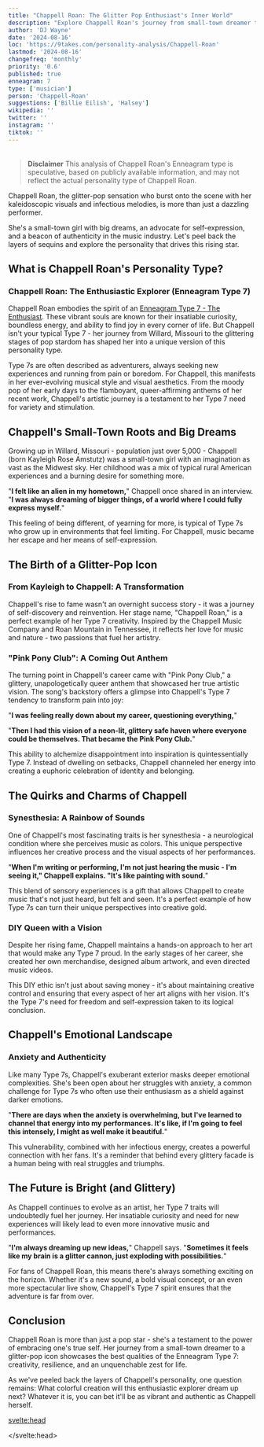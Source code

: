 ```yaml
---
title: "Chappell Roan: The Glitter Pop Enthusiast's Inner World"
description: "Explore Chappell Roan's journey from small-town dreamer to pop icon. Discover how her Enneagram Type 7 personality shapes her vibrant music and authentic artistry."
author: 'DJ Wayne'
date: '2024-08-16'
loc: 'https://9takes.com/personality-analysis/Chappell-Roan'
lastmod: '2024-08-16'
changefreq: 'monthly'
priority: '0.6'
published: true
enneagram: 7
type: ['musician']
person: 'Chappell-Roan'
suggestions: ['Billie Eilish', 'Halsey']
wikipedia: ''
twitter: ''
instagram: ''
tiktok: ''
---
```


<!--
    childhood and upbringing
    first big success
    style habits and quirks that relate to their personality type
    stressful moments in their life and how they handled them
    comfort- moments in their life where they are doing well and killing it
-->
<!-- // keywords:  -->

<script>
	import  PopCard  from "$lib/components/atoms/PopCard.svelte";
import BlogPurpose from '$lib/components/blog/BlogPurpose.svelte'
</script>

<div
	style="display: flex;
    justify-content: center;
    margin: 1rem 0;
	"
>
	<PopCard
		image={`/types/7s/${'Chappell-Roan'}.webp`}
		enneagramType={7}
		showIcon={false}
		displayText="Chappell Roan"
		subtext=""
	/>
</div>

> **Disclaimer** This analysis of Chappell Roan's Enneagram type is speculative, based on publicly available information, and may not reflect the actual personality type of Chappell Roan.

<p class="firstLetter">Chappell Roan, the glitter-pop sensation who burst onto the scene with her kaleidoscopic visuals and infectious melodies, is more than just a dazzling performer.</p>

<!-- # Chappell Roan: The Vibrant Soul Behind the Glitter Pop -->

She's a small-town girl with big dreams, an advocate for self-expression, and a beacon of authenticity in the music industry. Let's peel back the layers of sequins and explore the personality that drives this rising star.

## What is Chappell Roan's Personality Type?

### Chappell Roan: The Enthusiastic Explorer (Enneagram Type 7)

Chappell Roan embodies the spirit of an [Enneagram Type 7 - The Enthusiast](/enneagram-corner/enneagram-type-7). These vibrant souls are known for their insatiable curiosity, boundless energy, and ability to find joy in every corner of life. But Chappell isn't your typical Type 7 - her journey from Willard, Missouri to the glittering stages of pop stardom has shaped her into a unique version of this personality type.

Type 7s are often described as adventurers, always seeking new experiences and running from pain or boredom. For Chappell, this manifests in her ever-evolving musical style and visual aesthetics. From the moody pop of her early days to the flamboyant, queer-affirming anthems of her recent work, Chappell's artistic journey is a testament to her Type 7 need for variety and stimulation.

## Chappell's Small-Town Roots and Big Dreams

Growing up in Willard, Missouri - population just over 5,000 - Chappell (born Kayleigh Rose Amstutz) was a small-town girl with an imagination as vast as the Midwest sky. Her childhood was a mix of typical rural American experiences and a burning desire for something more.

"**I felt like an alien in my hometown,**" Chappell once shared in an interview. "**I was always dreaming of bigger things, of a world where I could fully express myself.**"

This feeling of being different, of yearning for more, is typical of Type 7s who grow up in environments that feel limiting. For Chappell, music became her escape and her means of self-expression.

## The Birth of a Glitter-Pop Icon

### From Kayleigh to Chappell: A Transformation

Chappell's rise to fame wasn't an overnight success story - it was a journey of self-discovery and reinvention. Her stage name, "Chappell Roan," is a perfect example of her Type 7 creativity. Inspired by the Chappell Music Company and Roan Mountain in Tennessee, it reflects her love for music and nature - two passions that fuel her artistry.

### "Pink Pony Club": A Coming Out Anthem

The turning point in Chappell's career came with "Pink Pony Club," a glittery, unapologetically queer anthem that showcased her true artistic vision. The song's backstory offers a glimpse into Chappell's Type 7 tendency to transform pain into joy:

"**I was feeling really down about my career, questioning everything,**"

"**Then I had this vision of a neon-lit, glittery safe haven where everyone could be themselves. That became the Pink Pony Club.**"

This ability to alchemize disappointment into inspiration is quintessentially Type 7. Instead of dwelling on setbacks, Chappell channeled her energy into creating a euphoric celebration of identity and belonging.

## The Quirks and Charms of Chappell

### Synesthesia: A Rainbow of Sounds

One of Chappell's most fascinating traits is her synesthesia - a neurological condition where she perceives music as colors. This unique perspective influences her creative process and the visual aspects of her performances.

"**When I'm writing or performing, I'm not just hearing the music - I'm seeing it," Chappell explains. "It's like painting with sound.**"

This blend of sensory experiences is a gift that allows Chappell to create music that's not just heard, but felt and seen. It's a perfect example of how Type 7s can turn their unique perspectives into creative gold.

### DIY Queen with a Vision

Despite her rising fame, Chappell maintains a hands-on approach to her art that would make any Type 7 proud. In the early stages of her career, she created her own merchandise, designed album artwork, and even directed music videos.

This DIY ethic isn't just about saving money - it's about maintaining creative control and ensuring that every aspect of her art aligns with her vision. It's the Type 7's need for freedom and self-expression taken to its logical conclusion.

## Chappell's Emotional Landscape

### Anxiety and Authenticity

Like many Type 7s, Chappell's exuberant exterior masks deeper emotional complexities. She's been open about her struggles with anxiety, a common challenge for Type 7s who often use their enthusiasm as a shield against darker emotions.

"**There are days when the anxiety is overwhelming, but I've learned to channel that energy into my performances. It's like, if I'm going to feel this intensely, I might as well make it beautiful.**"

This vulnerability, combined with her infectious energy, creates a powerful connection with her fans. It's a reminder that behind every glittery facade is a human being with real struggles and triumphs.

<BlogPurpose/>

## The Future is Bright (and Glittery)

As Chappell continues to evolve as an artist, her Type 7 traits will undoubtedly fuel her journey. Her insatiable curiosity and need for new experiences will likely lead to even more innovative music and performances.

"**I'm always dreaming up new ideas,**" Chappell says. "**Sometimes it feels like my brain is a glitter cannon, just exploding with possibilities.**"

For fans of Chappell Roan, this means there's always something exciting on the horizon. Whether it's a new sound, a bold visual concept, or an even more spectacular live show, Chappell's Type 7 spirit ensures that the adventure is far from over.

## Conclusion

Chappell Roan is more than just a pop star - she's a testament to the power of embracing one's true self. Her journey from a small-town dreamer to a glitter-pop icon showcases the best qualities of the Enneagram Type 7: creativity, resilience, and an unquenchable zest for life.

As we've peeled back the layers of Chappell's personality, one question remains: What colorful creation will this enthusiastic explorer dream up next? Whatever it is, you can bet it'll be as vibrant and authentic as Chappell herself.

<svelte:head>

<script type="application/ld+json">
{
  "@context": "http://schema.org",
  "@graph": [
    {
      "@type": "Article",
      "articleBody": "Chappell Roan, the glitter-pop sensation who burst onto the scene with her kaleidoscopic visuals and infectious melodies, is more than just a dazzling performer. She's a small-town girl with big dreams, an advocate for self-expression, and a beacon of authenticity in the music industry. This article explores Chappell Roan's personality through the lens of Enneagram Type 7 - The Enthusiast, delving into her journey from small-town roots to pop stardom, her unique artistic vision, and how her Type 7 traits shape her music and public persona.",
      "author": {
        "@type": "Person",
        "name": "DJ Wayne",
        "sameAs": ["https://www.instagram.com/djwayne3/", "https://www.youtube.com/@djwayne3", "https://www.linkedin.com/in/davidtwayne/", "https://twitter.com/djwayne3"]
      },
      "dateModified": "2024-08-16",
      "datePublished": "2024-08-16",
      "dateCreated": "2024-08-16",
      "description": "Explore Chappell Roan's journey from small-town dreamer to pop icon. Discover how her Enneagram Type 7 personality shapes her vibrant music and authentic artistry.",
      "headline": "Chappell Roan: The Glitter Pop Enthusiast's Inner World",
      "image": {
        "@type": "ImageObject",
        "height": 900,
        "url": "https://9takes.com/types/7s/Chappell-Roan.webp",
        "width": 900
      },
      "mainEntityOfPage": {
        "@id": "https://9takes.com/personality-analysis/Chappell-Roan",
        "@type": "WebPage"
      },
      "mentions": {
        "@type": "Person",
        "name": "Chappell Roan",
        "sameAs": [
          "https://www.instagram.com/chappellroan/",
          "https://twitter.com/ChappellRoan"
        ]
      },
      "publisher": {
        "@type": "Organization",
        "sameAs": ["https://www.instagram.com/9takesdotcom/", "https://twitter.com/9takesdotcom"],
        "logo": {
          "@type": "ImageObject",
          "url": "https://9takes.com/brand/aero.png"
        },
        "name": "9takes"
      },
      "keywords": ["Chappell Roan", "Enneagram Type 7", "glitter-pop", "personality analysis", "music industry", "small-town roots", "Pink Pony Club", "synesthesia", "DIY ethic", "authenticity"],
      "wordCount": 1304,
      "articleSection": "Personality Analysis",
      "inLanguage": "en-US",
      "license": "https://creativecommons.org/licenses/by-nc-sa/4.0/",
      "potentialAction": {
        "@type": "ReadAction",
        "target": "https://9takes.com/personality-analysis/Chappell-Roan"
      },
      "about": [
        {
          "@type": "Thing",
          "name": "Enneagram",
          "sameAs": "https://en.wikipedia.org/wiki/Enneagram_of_Personality"
        },
        {
          "@type": "Thing",
          "name": "Pop music",
          "sameAs": "https://en.wikipedia.org/wiki/Pop_music"
        }
      ],
      "isPartOf": {
        "@type": "WebSite",
        "name": "9takes",
        "url": "https://9takes.com"
      }
    },
    {
      "@type": "FAQPage",
      "mainEntity": [
        {
          "@type": "Question",
          "name": "What is Chappell Roan's Enneagram type?",
          "acceptedAnswer": {
            "@type": "Answer",
            "text": "Chappell Roan embodies the characteristics of an Enneagram Type 7, also known as The Enthusiast. Type 7s are known for their insatiable curiosity, boundless energy, and ability to find joy in every aspect of life."
          }
        },
        {
          "@type": "Question",
          "name": "How did Chappell Roan's upbringing influence her music career?",
          "acceptedAnswer": {
            "@type": "Answer",
            "text": "Growing up in Willard, Missouri, a small town with a population of just over 5,000, Chappell (born Kayleigh Rose Amstutz) felt like 'an alien' in her hometown. This feeling of being different and yearning for more is typical of Type 7s who grow up in environments that feel limiting. For Chappell, music became her escape and means of self-expression."
          }
        },
        {
          "@type": "Question",
          "name": "What inspired Chappell Roan's stage name?",
          "acceptedAnswer": {
            "@type": "Answer",
            "text": "Chappell Roan's stage name reflects her Type 7 creativity. 'Chappell' was inspired by the Chappell Music Company, while 'Roan' comes from Roan Mountain in Tennessee. This combination reflects her love for music and nature, two passions that fuel her artistry."
          }
        },
        {
          "@type": "Question",
          "name": "How does Chappell Roan's synesthesia influence her music?",
          "acceptedAnswer": {
            "@type": "Answer",
            "text": "Chappell Roan has synesthesia, a neurological condition where she perceives music as colors. This unique perspective influences her creative process and the visual aspects of her performances. She describes it as 'painting with sound,' allowing her to create music that's not just heard, but felt and seen."
          }
        },
        {
          "@type": "Question",
          "name": "How does Chappell Roan's Enneagram Type 7 personality shape her approach to challenges?",
          "acceptedAnswer": {
            "@type": "Answer",
            "text": "As a Type 7, Chappell Roan tends to transform pain into joy. For example, when feeling down about her career, she channeled that energy into creating 'Pink Pony Club,' a euphoric celebration of identity and belonging. This ability to alchemize disappointment into inspiration is classically Type 7."
          }
        },
        {
          "@type": "Question",
          "name": "What is Chappell Roan's approach to creating her music and performances?",
          "acceptedAnswer": {
            "@type": "Answer",
            "text": "Chappell Roan maintains a hands-on, DIY approach to her art. She has created her own merchandise, designed album artwork, and even directed music videos. This DIY ethic isn't just about saving money - it's about maintaining creative control and ensuring that every aspect of her art aligns with her vision, reflecting her Type 7 need for freedom and self-expression."
          }
        }
      ]
    }
  ]
}
</script>

</svelte:head>

<style lang="scss"></style>
